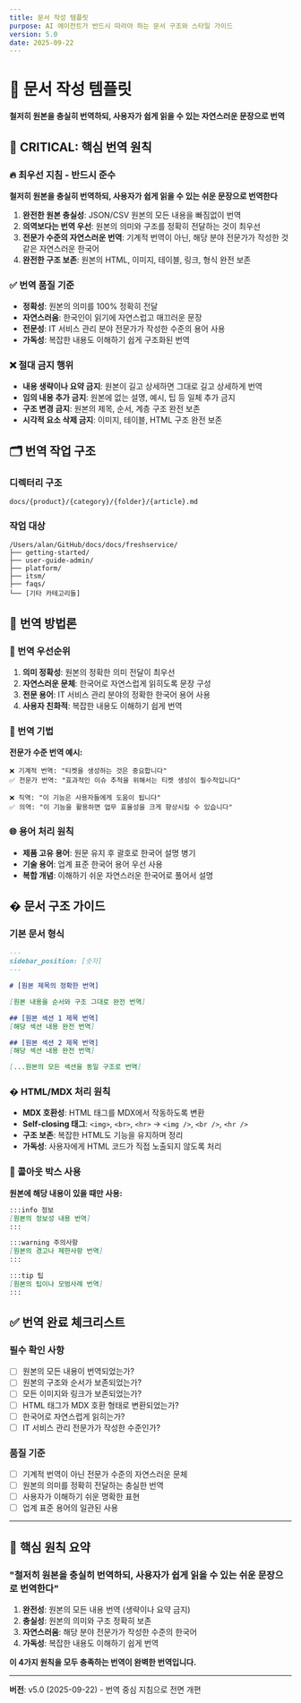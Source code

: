 ```yaml
---
title: 문서 작성 템플릿
purpose: AI 에이전트가 반드시 따라야 하는 문서 구조와 스타일 가이드
version: 5.0
date: 2025-09-22
---
```


# 📝 문서 작성 템플릿

**철저히 원본을 충실히 번역하되, 사용자가 쉽게 읽을 수 있는 자연스러운 문장으로 번역**

## 🎯 CRITICAL: 핵심 번역 원칙

### 🔥 최우선 지침 - 반드시 준수
**철저히 원본을 충실히 번역하되, 사용자가 쉽게 읽을 수 있는 쉬운 문장으로 번역한다**

1. **완전한 원본 충실성**: JSON/CSV 원본의 모든 내용을 빠짐없이 번역
2. **의역보다는 번역 우선**: 원본의 의미와 구조를 정확히 전달하는 것이 최우선
3. **전문가 수준의 자연스러운 번역**: 기계적 번역이 아닌, 해당 분야 전문가가 작성한 것 같은 자연스러운 한국어
4. **완전한 구조 보존**: 원본의 HTML, 이미지, 테이블, 링크, 형식 완전 보존

### ✅ 번역 품질 기준
- **정확성**: 원본의 의미를 100% 정확히 전달
- **자연스러움**: 한국인이 읽기에 자연스럽고 매끄러운 문장
- **전문성**: IT 서비스 관리 분야 전문가가 작성한 수준의 용어 사용
- **가독성**: 복잡한 내용도 이해하기 쉽게 구조화된 번역

### ❌ 절대 금지 행위
- **내용 생략이나 요약 금지**: 원본이 길고 상세하면 그대로 길고 상세하게 번역
- **임의 내용 추가 금지**: 원본에 없는 설명, 예시, 팁 등 일체 추가 금지  
- **구조 변경 금지**: 원본의 제목, 순서, 계층 구조 완전 보존
- **시각적 요소 삭제 금지**: 이미지, 테이블, HTML 구조 완전 보존

## 🗂️ 번역 작업 구조

### 디렉터리 구조
```
docs/{product}/{category}/{folder}/{article}.md
```

### 작업 대상
```
/Users/alan/GitHub/docs/docs/freshservice/
├── getting-started/
├── user-guide-admin/  
├── platform/
├── itsm/
├── faqs/
└── [기타 카테고리들]
```

## 📝 번역 방법론

### 🎯 번역 우선순위
1. **의미 정확성**: 원본의 정확한 의미 전달이 최우선
2. **자연스러운 문체**: 한국어로 자연스럽게 읽히도록 문장 구성
3. **전문 용어**: IT 서비스 관리 분야의 정확한 한국어 용어 사용
4. **사용자 친화적**: 복잡한 내용도 이해하기 쉽게 번역

### 🔧 번역 기법
**전문가 수준 번역 예시:**
```
❌ 기계적 번역: "티켓을 생성하는 것은 중요합니다"
✅ 전문가 번역: "효과적인 이슈 추적을 위해서는 티켓 생성이 필수적입니다"

❌ 직역: "이 기능은 사용자들에게 도움이 됩니다"  
✅ 의역: "이 기능을 활용하면 업무 효율성을 크게 향상시킬 수 있습니다"
```

### 🌐 용어 처리 원칙
- **제품 고유 용어**: 원문 유지 후 괄호로 한국어 설명 병기
- **기술 용어**: 업계 표준 한국어 용어 우선 사용
- **복합 개념**: 이해하기 쉬운 자연스러운 한국어로 풀어서 설명

## � 문서 구조 가이드

### 기본 문서 형식
```markdown
---
sidebar_position: [숫자]
---

# [원본 제목의 정확한 번역]

[원본 내용을 순서와 구조 그대로 완전 번역]

## [원본 섹션 1 제목 번역]
[해당 섹션 내용 완전 번역]

## [원본 섹션 2 제목 번역]  
[해당 섹션 내용 완전 번역]

[...원본의 모든 섹션을 동일 구조로 번역]
```

### � HTML/MDX 처리 원칙
- **MDX 호환성**: HTML 태그를 MDX에서 작동하도록 변환
- **Self-closing 태그**: `<img>`, `<br>`, `<hr>` → `<img />`, `<br />`, `<hr />`
- **구조 보존**: 복잡한 HTML도 기능을 유지하며 정리
- **가독성**: 사용자에게 HTML 코드가 직접 노출되지 않도록 처리

### 📐 콜아웃 박스 사용
**원본에 해당 내용이 있을 때만 사용:**
```markdown
:::info 정보
[원본의 정보성 내용 번역]
:::

:::warning 주의사항  
[원본의 경고나 제한사항 번역]
:::

:::tip 팁
[원본의 팁이나 모범사례 번역]
:::
```

## ✅ 번역 완료 체크리스트

### 필수 확인 사항
- [ ] 원본의 모든 내용이 번역되었는가?
- [ ] 원본의 구조와 순서가 보존되었는가?
- [ ] 모든 이미지와 링크가 보존되었는가?
- [ ] HTML 태그가 MDX 호환 형태로 변환되었는가?
- [ ] 한국어로 자연스럽게 읽히는가?
- [ ] IT 서비스 관리 전문가가 작성한 수준인가?

### 품질 기준
- [ ] 기계적 번역이 아닌 전문가 수준의 자연스러운 문체
- [ ] 원본의 의미를 정확히 전달하는 충실한 번역
- [ ] 사용자가 이해하기 쉬운 명확한 표현
- [ ] 업계 표준 용어의 일관된 사용

---

## 🎯 **핵심 원칙 요약**

### **"철저히 원본을 충실히 번역하되, 사용자가 쉽게 읽을 수 있는 쉬운 문장으로 번역한다"**

1. **완전성**: 원본의 모든 내용 번역 (생략이나 요약 금지)
2. **충실성**: 원본의 의미와 구조 정확히 보존
3. **자연스러움**: 해당 분야 전문가가 작성한 수준의 한국어
4. **가독성**: 복잡한 내용도 이해하기 쉽게 번역

**이 4가지 원칙을 모두 충족하는 번역이 완벽한 번역입니다.**

---

**버전**: v5.0 (2025-09-22) - 번역 중심 지침으로 전면 개편